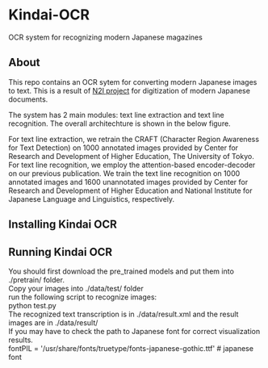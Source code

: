 # Kindai-OCR
OCR system for recognizing modern Japanese magazines

## About

This repo contains an OCR sytem for converting modern Japanese images to text.
This is a result of [N2I project](http://codh.rois.ac.jp/collaboration/#n2i) for digitization of modern Japanese documents.

The system has 2 main modules: text line extraction and text line recognition. The overall architechture is shown in the below figure.

For text line extraction, we retrain the CRAFT (Character Region Awareness for Text Detection) on 1000 annotated images provided by Center for Research and Development of Higher Education, The University of Tokyo.
For text line recognition, we employ the attention-based encoder-decoder on our previous publication. We train the text line recognition on 1000 annotated images and 1600 unannotated images provided by Center for Research and Development of Higher Education and National Institute for Japanese Language and Linguistics, respectively.






## Installing Kindai OCR



## Running Kindai OCR
You should first download the pre_trained models and put them into ./pretrain/ folder.   
Copy your images into ./data/test/ folder   
run the following script to recognize images:   
python test.py   
The recognized text transcription is in ./data/result.xml and the result images are in ./data/result/   
If you may have to check the path to Japanese font for correct visualization results.   
    fontPIL = '/usr/share/fonts/truetype/fonts-japanese-gothic.ttf' # japanese font   

